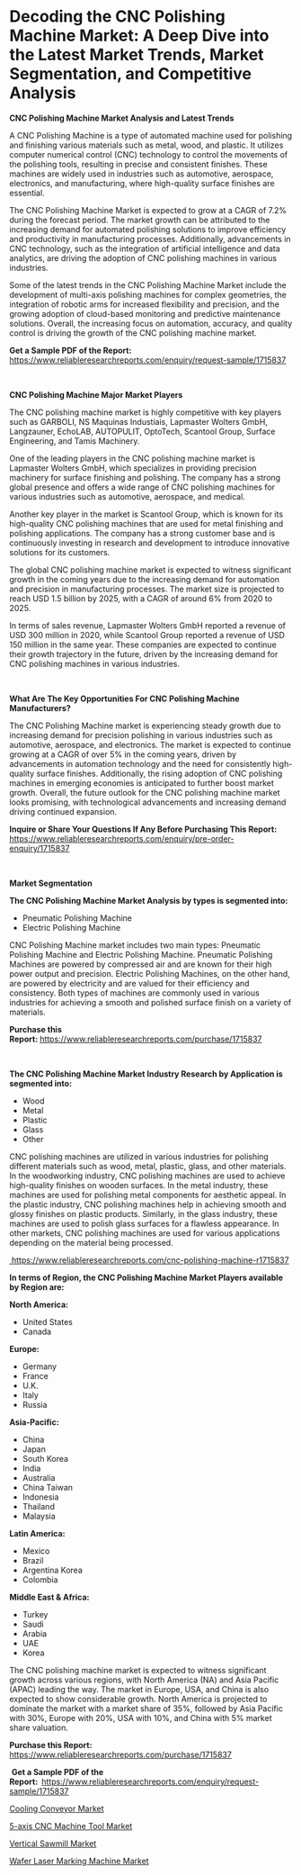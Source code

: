 <p><h1>Decoding the CNC Polishing Machine Market: A Deep Dive into the Latest Market Trends, Market Segmentation, and Competitive Analysis</h1></p><p><strong>CNC Polishing Machine Market Analysis and Latest Trends</strong></p>
<p><p>A CNC Polishing Machine is a type of automated machine used for polishing and finishing various materials such as metal, wood, and plastic. It utilizes computer numerical control (CNC) technology to control the movements of the polishing tools, resulting in precise and consistent finishes. These machines are widely used in industries such as automotive, aerospace, electronics, and manufacturing, where high-quality surface finishes are essential.</p><p>The CNC Polishing Machine Market is expected to grow at a CAGR of 7.2% during the forecast period. The market growth can be attributed to the increasing demand for automated polishing solutions to improve efficiency and productivity in manufacturing processes. Additionally, advancements in CNC technology, such as the integration of artificial intelligence and data analytics, are driving the adoption of CNC polishing machines in various industries. </p><p>Some of the latest trends in the CNC Polishing Machine Market include the development of multi-axis polishing machines for complex geometries, the integration of robotic arms for increased flexibility and precision, and the growing adoption of cloud-based monitoring and predictive maintenance solutions. Overall, the increasing focus on automation, accuracy, and quality control is driving the growth of the CNC polishing machine market.</p></p>
<p><strong>Get a Sample PDF of the Report:&nbsp;</strong> <a href="https://www.reliableresearchreports.com/enquiry/request-sample/1715837">https://www.reliableresearchreports.com/enquiry/request-sample/1715837</a></p>
<p>&nbsp;</p>
<p><strong>CNC Polishing Machine Major Market Players</strong></p>
<p><p>The CNC polishing machine market is highly competitive with key players such as GARBOLI, NS Maquinas Industiais, Lapmaster Wolters GmbH, Langzauner, EchoLAB, AUTOPULIT, OptoTech, Scantool Group, Surface Engineering, and Tamis Machinery.</p><p>One of the leading players in the CNC polishing machine market is Lapmaster Wolters GmbH, which specializes in providing precision machinery for surface finishing and polishing. The company has a strong global presence and offers a wide range of CNC polishing machines for various industries such as automotive, aerospace, and medical.</p><p>Another key player in the market is Scantool Group, which is known for its high-quality CNC polishing machines that are used for metal finishing and polishing applications. The company has a strong customer base and is continuously investing in research and development to introduce innovative solutions for its customers.</p><p>The global CNC polishing machine market is expected to witness significant growth in the coming years due to the increasing demand for automation and precision in manufacturing processes. The market size is projected to reach USD 1.5 billion by 2025, with a CAGR of around 6% from 2020 to 2025.</p><p>In terms of sales revenue, Lapmaster Wolters GmbH reported a revenue of USD 300 million in 2020, while Scantool Group reported a revenue of USD 150 million in the same year. These companies are expected to continue their growth trajectory in the future, driven by the increasing demand for CNC polishing machines in various industries.</p></p>
<p>&nbsp;</p>
<p><strong>What Are The Key Opportunities For CNC Polishing Machine Manufacturers?</strong></p>
<p><p>The CNC Polishing Machine market is experiencing steady growth due to increasing demand for precision polishing in various industries such as automotive, aerospace, and electronics. The market is expected to continue growing at a CAGR of over 5% in the coming years, driven by advancements in automation technology and the need for consistently high-quality surface finishes. Additionally, the rising adoption of CNC polishing machines in emerging economies is anticipated to further boost market growth. Overall, the future outlook for the CNC polishing machine market looks promising, with technological advancements and increasing demand driving continued expansion.</p></p>
<p><strong>Inquire or Share Your Questions If Any Before Purchasing This Report:</strong> <a href="https://www.reliableresearchreports.com/enquiry/pre-order-enquiry/1715837">https://www.reliableresearchreports.com/enquiry/pre-order-enquiry/1715837</a></p>
<p>&nbsp;</p>
<p><strong>Market Segmentation</strong></p>
<p><strong>The CNC Polishing Machine Market Analysis by types is segmented into:</strong></p>
<p><ul><li>Pneumatic Polishing Machine</li><li>Electric Polishing Machine</li></ul></p>
<p><p>CNC Polishing Machine market includes two main types: Pneumatic Polishing Machine and Electric Polishing Machine. Pneumatic Polishing Machines are powered by compressed air and are known for their high power output and precision. Electric Polishing Machines, on the other hand, are powered by electricity and are valued for their efficiency and consistency. Both types of machines are commonly used in various industries for achieving a smooth and polished surface finish on a variety of materials.</p></p>
<p><strong>Purchase this Report:&nbsp;</strong><a href="https://www.reliableresearchreports.com/purchase/1715837">https://www.reliableresearchreports.com/purchase/1715837</a></p>
<p>&nbsp;</p>
<p><strong>The CNC Polishing Machine Market Industry Research by Application is segmented into:</strong></p>
<p><ul><li>Wood</li><li>Metal</li><li>Plastic</li><li>Glass</li><li>Other</li></ul></p>
<p><p>CNC polishing machines are utilized in various industries for polishing different materials such as wood, metal, plastic, glass, and other materials. In the woodworking industry, CNC polishing machines are used to achieve high-quality finishes on wooden surfaces. In the metal industry, these machines are used for polishing metal components for aesthetic appeal. In the plastic industry, CNC polishing machines help in achieving smooth and glossy finishes on plastic products. Similarly, in the glass industry, these machines are used to polish glass surfaces for a flawless appearance. In other markets, CNC polishing machines are used for various applications depending on the material being processed.</p></p>
<p><a href="https://www.reliableresearchreports.com/cnc-polishing-machine-r1715837">&nbsp;https://www.reliableresearchreports.com/cnc-polishing-machine-r1715837</a></p>
<p><strong>In terms of Region, the CNC Polishing Machine Market Players available by Region are:</strong></p>
<p>
    <p> <strong> North America: </strong>
        <ul>
            <li>United States</li>
            <li>Canada</li>
        </ul>
        </p> 
    <p> <strong> Europe: </strong>
        <ul>
            <li>Germany</li>
            <li>France</li>
            <li>U.K.</li>
            <li>Italy</li>
            <li>Russia</li>
        </ul>
        </p> 
    <p> <strong> Asia-Pacific: </strong>
        <ul>
            <li>China</li>
            <li>Japan</li>
            <li>South Korea</li>
            <li>India</li>
            <li>Australia</li>
            <li>China Taiwan</li>
            <li>Indonesia</li>
            <li>Thailand</li>
            <li>Malaysia</li>
        </ul>
        </p> 
    <p> <strong> Latin America: </strong>
        <ul>
            <li>Mexico</li>
            <li>Brazil</li>
            <li>Argentina Korea</li>
            <li>Colombia</li>
        </ul>
        </p> 
    <p> <strong> Middle East & Africa: </strong>
        <ul>
            <li>Turkey</li>
            <li>Saudi</li>
            <li>Arabia</li>
            <li>UAE</li>
            <li>Korea</li>
        </ul>
    </p>
    </p>
<p><p>The CNC polishing machine market is expected to witness significant growth across various regions, with North America (NA) and Asia Pacific (APAC) leading the way. The market in Europe, USA, and China is also expected to show considerable growth. North America is projected to dominate the market with a market share of 35%, followed by Asia Pacific with 30%, Europe with 20%, USA with 10%, and China with 5% market share valuation.</p></p>
<p><strong>Purchase this Report: </strong><a href="https://www.reliableresearchreports.com/purchase/1715837">https://www.reliableresearchreports.com/purchase/1715837</a></p>
<p>&nbsp;<strong>Get a Sample PDF of the Report:&nbsp;&nbsp;</strong><a href="https://www.reliableresearchreports.com/enquiry/request-sample/1715837">https://www.reliableresearchreports.com/enquiry/request-sample/1715837</a></p>
<p><strong></strong></p>
<p><p><a href="https://github.com/Sinjinluong3e0awx2m195k76/Market-Research-Report-List-3/blob/main/cooling-conveyor-market.md">Cooling Conveyor Market</a></p><p><a href="https://www.linkedin.com/pulse/global-5-axis-cnc-machine-tool-market-share-growth-opportunities-8ketf">5-axis CNC Machine Tool Market</a></p><p><a href="https://github.com/shotows/Market-Research-Report-List-3/blob/main/vertical-sawmill-market.md">Vertical Sawmill Market</a></p><p><a href="https://www.linkedin.com/pulse/wafer-laser-marking-machine-market-size-segmentation-2x7tf">Wafer Laser Marking Machine Market</a></p></p>